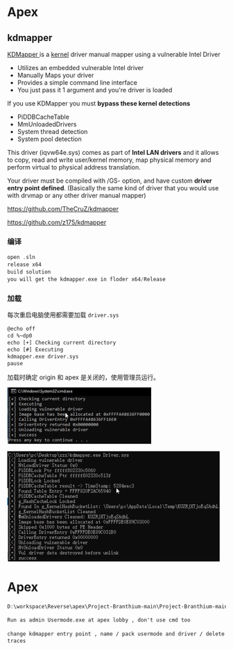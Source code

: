 # Apex

## kdmapper

[KDMapper ](https://github.com/z175/kdmapper)is a [kernel](https://guidedhacking.com/threads/kernel-mode-drivers-info-for-anticheat-bypass.11325/) driver manual mapper using a vulnerable Intel Driver

- Utilizes an embedded vulnerable Intel driver
- Manually Maps your driver
- Provides a simple command line interface
- You just pass it 1 argument and you're driver is loaded



If you use KDMapper you must **bypass these kernel detections**

- PiDDBCacheTable
- MmUnloadedDrivers
- System thread detection
- System pool detection



This driver (iqvw64e.sys) comes as part of **Intel LAN drivers** and it allows to copy, read and write user/kernel memory, map physical memory and perform virtual to physical address translation.

Your driver must be compiled with /GS- option, and have custom **driver entry point defined**. (Basically the same kind of driver that you would use with drvmap or any other driver manual mapper)

https://github.com/TheCruZ/kdmapper

https://github.com/z175/kdmapper



### 编译

```c++
open .sln
release x64
build solution
you will get the kdmapper.exe in floder x64/Release
```



### 加载

每次重启电脑使用都需要加载  `driver.sys`

```shell
@echo off
cd %~dp0
echo [+] Checking current directory
echo [#] Executing
kdmapper.exe driver.sys
pause
```

加载时确定 origin 和 apex 是关闭的，使用管理员运行。

![1620363663075](assets/1620363663075.png)



![1620363610967](assets/1620363610967.png)





# Apex

```powershell
D:\workspace\Reverse\apex\Project-Branthium-main\Project-Branthium-main\build>kdmapper.exe driver.sys                   [<] Loading vulnerable driver                                                                                           [+] NtLoadDriver Status 0x0                                                                                             [+] PiDDBLock Ptr fffff8010e30a591                                                                                      [+] PiDDBCacheTable Ptr fffff8010e30dcfb                                                                                [+] PiDDBLock Locked                                                                                                    [+] PiDDBCacheTable result -> TimeStamp: 5284eac3                                                                       [+] Found Table Entry = FFFF808F14E17D00                                                                                [+] PiDDBCacheTable Cleaned                                                                                             [+] g_KernelHashBucketList Found 0xFFFFF801124B8080                                                                     [+] g_HashCacheLock Locked                                                                                              [+] Found In g_KernelHashBucketList: \Users\ADMINI~1\AppData\Local\Temp\vVqjtVsJWgGIsrkm                                [+] g_KernelHashBucketList Cleaned                                                                                      [+] MmUnloadedDrivers Cleaned: vVqjtVsJWgGIsrkm                                                                         [+] Image base has been allocated at 0xFFFFD201CB0EF000                                                                 [+] Skipped 0x1000 bytes of PE Header                                                                                   [<] Calling DriverEntry 0xFFFFD201CB0EF1B0                                                                              [+] DriverEntry returned 0x00000000                                                                                     [<] Unloading vulnerable driver                                                                                         [+] NtUnloadDriver Status 0x0                                                                                           [+] Vul driver data destroyed before unlink                                                                             [+] success
```



```text
Run as admin Usermode.exe at apex lobby , don't use cmd too

change kdmapper entry point , name / pack usermode and driver / delete traces
```

